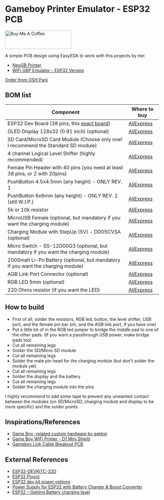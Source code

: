 # Gameboy Printer Emulator - ESP32 PCB

<a href="https://www.buymeacoffee.com/zenaro147" target="_blank"><img src="https://cdn.buymeacoffee.com/buttons/v2/default-yellow.png" alt="Buy Me A Coffee" style="height: 60px !important;width: 217px !important;" ></a>

A simple PCB design using EasyEDA to work with this projects by me:
* [NeoGB Printer](https://github.com/zenaro147/NeoGB-Printer)
* [WiFi GBP Emulator - ESP32 Version](https://github.com/zenaro147/wifi-gbp-emulator/tree/feature/v3-esp32)

[Order from OSH Park](https://oshpark.com/shared_projects/Y6LBKwvG)

## BOM list 
| Component | Where to buy |
| --- | --- |
| ESP32 Dev Board (38 pins, this [exact board](/NeoGB_Printer_PCB/ESP32_used.png)) | [AliExpress](https://www.aliexpress.com/item/1005001636295529.html) |
| OLED Display 128x32 (0.91 inch) (optional) | [AliExpress](https://a.aliexpress.com/_mOHbftG) |
| SD Card/MicroSD Card Module (Choose only one! I recommend the Standard SD module) | [AliExpress](https://fr.aliexpress.com/item/1005006059963950.html) |
| 4 channel Logical Level Shifter (highly recommended) | [AliExpress](https://a.aliexpress.com/_m07pFpU) |
| Female Pin Header with 40 pins (you need at least 38 pins, or 2 with 20pins) | [AliExpress](https://fr.aliexpress.com/item/4000873858801.html) |
| PushButton 4.5x4.5mm (any height) - ONLY REV. 1  | [AliExpress](https://www.aliexpress.com/item/1005001629344310.html) |
| PushButton 6x6mm (any height) - ONLY REV. 2 (still W.I.P.) | [AliExpress](https://www.aliexpress.com/item/1005003251295065.html) |
| 5k or 10k resistor | [AliExpress](https://www.aliexpress.com/item/4001082088353.html) |
| MicroUSB Female (optional, but mandatory if you want the charging module)| [AliExpress](https://www.aliexpress.com/item/4000385426649.html) |
| Charging Module with StepUp (5V) - DD05CVSA (optional) | [AliExpress](https://www.aliexpress.com/item/33034500618.html) |
| Micro Switch - SS-12D00G3 (optional, but mandatory if you want the charging module) | [AliExpress](https://www.aliexpress.com/item/1005003938856402.html) |
| 2000mah Li-Po Battery (optional, but mandatory if you want the charging module) | [AliExpress](https://fr.aliexpress.com/item/1005002919536938.html) |
| AGB Link Port Connector (optional) | [AliExpress](https://fr.aliexpress.com/item/1005006375410306.html) |
| RGB LED 5mm (optional) | [AliExpress](https://www.aliexpress.com/item/1005002535018824.html) |
| 220 Ohms resistor (if you want the LED) | [AliExpress](https://www.aliexpress.com/item/4001082088353.html) |

## How to build
* First of all, solder the resistors, RGB led, button, the level shifter, USB port, and the female pin bar (oh, and the AGB link port, if you have one)
* Put a little bit of in the RGB led jumper to bridge the middle pad to one of the other pads. (If you want a passthrough USB power, make bridge pads too)
* Cut all remaining legs
* Solder the SD/Micro SD module
* Cut all remaining legs
* Solder the male pin head for the charging module (but don't solder the module yet)
* Cut all remaining legs
* Solder the display and the battery
* Cut all remaining legs
* Solder the charging module into the pins

I highly recommend to add some tape to prevent any unwanted contact between the modules (on SD/MicroSD, charging module and display to be more specific) and the solder points

## Inspirations/References
* [Game Boy -related custom hardware by gekkio](https://github.com/Gekkio/gb-hardware)
* [Game Boy WiFi Printer - D1 Mini Shield](https://github.com/cristofercruz/gbp-esp-shield-pcb)
* [Gameboy Link Cable Breakout PCB](https://github.com/Palmr/gb-link-cable)

## External References
* [ESP32-DEVKITC-32D](https://www.snapeda.com/parts/ESP32-DEVKITC-32D/Espressif%20Systems/view-part/)
* [ESP32 Pinout](https://4.bp.blogspot.com/-nGLtB2nUrDg/Wp6DQbzcJMI/AAAAAAAABq0/A6Z46p0SQSEdERWocWL94oUmeATMQre4wCLcBGAs/s1600/3.png)
* [ESP32 dev kit power options](https://techexplorations.com/guides/esp32/begin/power/)
* [Power Supply for ESP32 with Battery Charger & Boost Converter](https://how2electronics.com/power-supply-for-esp32-with-boost-converter-battery-charger/#37V_to_5V_Step-Up_Boost_Converter_Module)
* [ESP32 – Getting Battery charging level](https://www.pangodream.es/esp32-getting-battery-charging-level)
